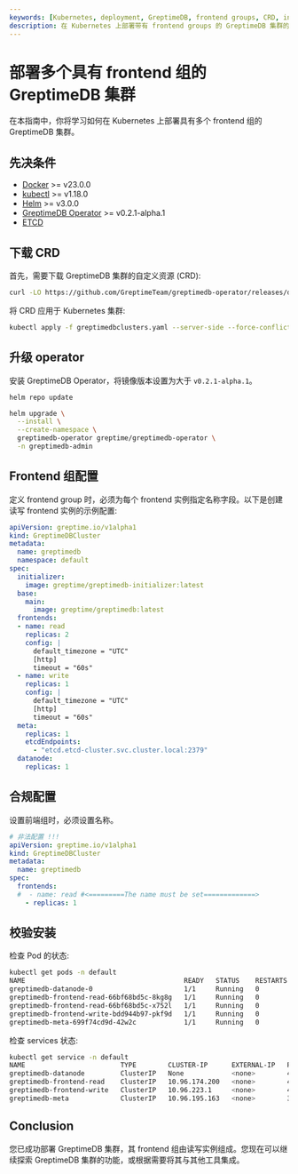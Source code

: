 ```yaml
---
keywords: [Kubernetes, deployment, GreptimeDB, frontend groups, CRD, installation, verification]
description: 在 Kubernetes 上部署带有 frontend groups 的 GreptimeDB 集群的分步指南，包括先决条件、配置、安装和验证。
---
```


# 部署多个具有 frontend 组的 GreptimeDB 集群

在本指南中，你将学习如何在 Kubernetes 上部署具有多个 frontend 组的 GreptimeDB 集群。

## 先决条件

- [Docker](https://docs.docker.com/get-started/get-docker/) >= v23.0.0
- [kubectl](https://kubernetes.io/docs/tasks/tools/install-kubectl/) >= v1.18.0
- [Helm](https://helm.sh/docs/intro/install/) >= v3.0.0
- [GreptimeDB Operator](https://github.com/GrepTimeTeam/greptimedb-operator) >= v0.2.1-alpha.1
- [ETCD](https://github.com/bitnami/charts/tree/main/bitnami/etcd)

## 下载 CRD

首先，需要下载 GreptimeDB 集群的自定义资源 (CRD):

```bash
curl -LO https://github.com/GreptimeTeam/greptimedb-operator/releases/download/v0.2.1-alpha.1/greptimedbclusters.yaml
```

将 CRD 应用于 Kubernetes 集群:

```bash
kubectl apply -f greptimedbclusters.yaml --server-side --force-conflicts
```

## 升级 operator

安装 GreptimeDB Operator，将镜像版本设置为大于 `v0.2.1-alpha.1`。

```bash
helm repo update
```

```bash
helm upgrade \
  --install \
  --create-namespace \
  greptimedb-operator greptime/greptimedb-operator \
  -n greptimedb-admin
```

## Frontend 组配置

定义 frontend group 时，必须为每个 frontend 实例指定名称字段。以下是创建读写 frontend 实例的示例配置:

```yaml
apiVersion: greptime.io/v1alpha1
kind: GreptimeDBCluster
metadata:
  name: greptimedb
  namespace: default
spec:
  initializer:
    image: greptime/greptimedb-initializer:latest
  base:
    main:
      image: greptime/greptimedb:latest
  frontends:
  - name: read
    replicas: 2
    config: |
      default_timezone = "UTC"
      [http]
      timeout = "60s"
  - name: write
    replicas: 1
    config: |
      default_timezone = "UTC"
      [http]
      timeout = "60s"
  meta:
    replicas: 1
    etcdEndpoints:
      - "etcd.etcd-cluster.svc.cluster.local:2379"
  datanode:
    replicas: 1
```

## 合规配置

设置前端组时，必须设置名称。

```yaml
# 非法配置 !!!
apiVersion: greptime.io/v1alpha1
kind: GreptimeDBCluster
metadata:
  name: greptimedb
spec:
  frontends: 
  #  - name: read #<=========The name must be set=============>
    - replicas: 1
```    

## 校验安装

检查 Pod 的状态:

```bash
kubectl get pods -n default
NAME                                        READY   STATUS    RESTARTS   AGE
greptimedb-datanode-0                       1/1     Running   0          27s
greptimedb-frontend-read-66bf68bd5c-8kg8g   1/1     Running   0          21s
greptimedb-frontend-read-66bf68bd5c-x752l   1/1     Running   0          21s
greptimedb-frontend-write-bdd944b97-pkf9d   1/1     Running   0          21s
greptimedb-meta-699f74cd9d-42w2c            1/1     Running   0          87s
```

检查 services 状态:

```bash
kubectl get service -n default
NAME                        TYPE        CLUSTER-IP      EXTERNAL-IP   PORT(S)                               AGE
greptimedb-datanode         ClusterIP   None            <none>        4001/TCP,4000/TCP                     102s
greptimedb-frontend-read    ClusterIP   10.96.174.200   <none>        4001/TCP,4000/TCP,4002/TCP,4003/TCP   42s
greptimedb-frontend-write   ClusterIP   10.96.223.1     <none>        4001/TCP,4000/TCP,4002/TCP,4003/TCP   42s
greptimedb-meta             ClusterIP   10.96.195.163   <none>        3002/TCP,4000/TCP                     3m4s
```

## Conclusion

您已成功部署 GreptimeDB 集群，其 frontend 组由读写实例组成。您现在可以继续探索 GreptimeDB 集群的功能，或根据需要将其与其他工具集成。
